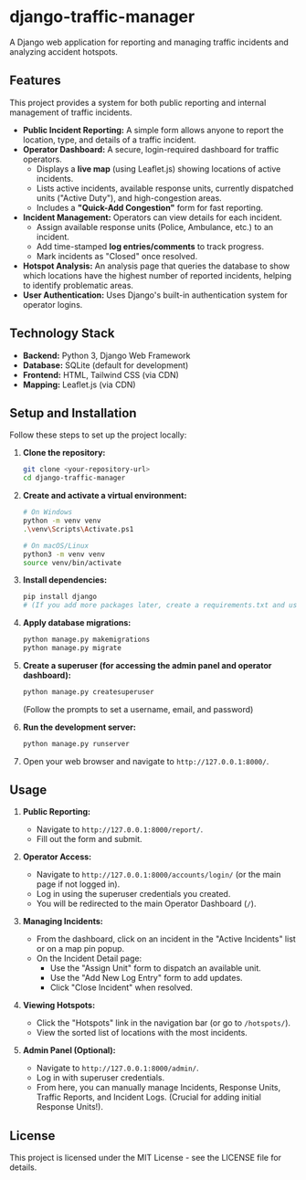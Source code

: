 # django-traffic-manager

A Django web application for reporting and managing traffic incidents and analyzing accident hotspots.

## Features

This project provides a system for both public reporting and internal management of traffic incidents.

* **Public Incident Reporting:** A simple form allows anyone to report the location, type, and details of a traffic incident.
* **Operator Dashboard:** A secure, login-required dashboard for traffic operators.
    * Displays a **live map** (using Leaflet.js) showing locations of active incidents.
    * Lists active incidents, available response units, currently dispatched units ("Active Duty"), and high-congestion areas.
    * Includes a **"Quick-Add Congestion"** form for fast reporting.
* **Incident Management:** Operators can view details for each incident.
    * Assign available response units (Police, Ambulance, etc.) to an incident.
    * Add time-stamped **log entries/comments** to track progress.
    * Mark incidents as "Closed" once resolved.
* **Hotspot Analysis:** An analysis page that queries the database to show which locations have the highest number of reported incidents, helping to identify problematic areas.
* **User Authentication:** Uses Django's built-in authentication system for operator logins.

## Technology Stack

* **Backend:** Python 3, Django Web Framework
* **Database:** SQLite (default for development)
* **Frontend:** HTML, Tailwind CSS (via CDN)
* **Mapping:** Leaflet.js (via CDN)

## Setup and Installation

Follow these steps to set up the project locally:

1.  **Clone the repository:**
    ```bash
    git clone <your-repository-url>
    cd django-traffic-manager
    ```

2.  **Create and activate a virtual environment:**
    ```bash
    # On Windows
    python -m venv venv
    .\venv\Scripts\Activate.ps1

    # On macOS/Linux
    python3 -m venv venv
    source venv/bin/activate
    ```

3.  **Install dependencies:**
    ```bash
    pip install django
    # (If you add more packages later, create a requirements.txt and use: pip install -r requirements.txt)
    ```

4.  **Apply database migrations:**
    ```bash
    python manage.py makemigrations
    python manage.py migrate
    ```

5.  **Create a superuser (for accessing the admin panel and operator dashboard):**
    ```bash
    python manage.py createsuperuser
    ```
    (Follow the prompts to set a username, email, and password)

6.  **Run the development server:**
    ```bash
    python manage.py runserver
    ```

7.  Open your web browser and navigate to `http://127.0.0.1:8000/`.

## Usage

1.  **Public Reporting:**
    * Navigate to `http://127.0.0.1:8000/report/`.
    * Fill out the form and submit.

2.  **Operator Access:**
    * Navigate to `http://127.0.0.1:8000/accounts/login/` (or the main page if not logged in).
    * Log in using the superuser credentials you created.
    * You will be redirected to the main Operator Dashboard (`/`).

3.  **Managing Incidents:**
    * From the dashboard, click on an incident in the "Active Incidents" list or on a map pin popup.
    * On the Incident Detail page:
        * Use the "Assign Unit" form to dispatch an available unit.
        * Use the "Add New Log Entry" form to add updates.
        * Click "Close Incident" when resolved.

4.  **Viewing Hotspots:**
    * Click the "Hotspots" link in the navigation bar (or go to `/hotspots/`).
    * View the sorted list of locations with the most incidents.

5.  **Admin Panel (Optional):**
    * Navigate to `http://127.0.0.1:8000/admin/`.
    * Log in with superuser credentials.
    * From here, you can manually manage Incidents, Response Units, Traffic Reports, and Incident Logs. (Crucial for adding initial Response Units!).
  


## License

This project is licensed under the MIT License - see the LICENSE file for details.


